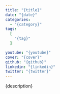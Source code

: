 ```yaml
---
title: "{title}"
date: "{date}"
categories:
  - "{category}"
tags:
  [
    "{tag}"
  ]

youtube: "{youtube}"
cover: "{cover}"
github: "{github}"
linkedin: "{linkedin}"
twitter: "{twitter}"
---
```

{description}
